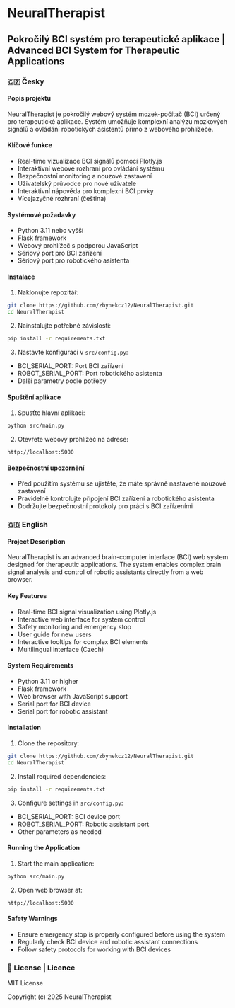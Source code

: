 # NeuralTherapist

## Pokročilý BCI systém pro terapeutické aplikace | Advanced BCI System for Therapeutic Applications

### 🇨🇿 Česky

#### Popis projektu
NeuralTherapist je pokročilý webový systém mozek-počítač (BCI) určený pro terapeutické aplikace. Systém umožňuje komplexní analýzu mozkových signálů a ovládání robotických asistentů přímo z webového prohlížeče.

#### Klíčové funkce
- Real-time vizualizace BCI signálů pomocí Plotly.js
- Interaktivní webové rozhraní pro ovládání systému
- Bezpečnostní monitoring a nouzové zastavení
- Uživatelský průvodce pro nové uživatele
- Interaktivní nápověda pro komplexní BCI prvky
- Vícejazyčné rozhraní (čeština)

#### Systémové požadavky
- Python 3.11 nebo vyšší
- Flask framework
- Webový prohlížeč s podporou JavaScript
- Sériový port pro BCI zařízení
- Sériový port pro robotického asistenta

#### Instalace
1. Naklonujte repozitář:
```bash
git clone https://github.com/zbynekcz12/NeuralTherapist.git
cd NeuralTherapist
```

2. Nainstalujte potřebné závislosti:
```bash
pip install -r requirements.txt
```

3. Nastavte konfiguraci v `src/config.py`:
- BCI_SERIAL_PORT: Port BCI zařízení
- ROBOT_SERIAL_PORT: Port robotického asistenta
- Další parametry podle potřeby

#### Spuštění aplikace
1. Spusťte hlavní aplikaci:
```bash
python src/main.py
```

2. Otevřete webový prohlížeč na adrese:
```
http://localhost:5000
```

#### Bezpečnostní upozornění
- Před použitím systému se ujistěte, že máte správně nastavené nouzové zastavení
- Pravidelně kontrolujte připojení BCI zařízení a robotického asistenta
- Dodržujte bezpečnostní protokoly pro práci s BCI zařízeními

### 🇬🇧 English

#### Project Description
NeuralTherapist is an advanced brain-computer interface (BCI) web system designed for therapeutic applications. The system enables complex brain signal analysis and control of robotic assistants directly from a web browser.

#### Key Features
- Real-time BCI signal visualization using Plotly.js
- Interactive web interface for system control
- Safety monitoring and emergency stop
- User guide for new users
- Interactive tooltips for complex BCI elements
- Multilingual interface (Czech)

#### System Requirements
- Python 3.11 or higher
- Flask framework
- Web browser with JavaScript support
- Serial port for BCI device
- Serial port for robotic assistant

#### Installation
1. Clone the repository:
```bash
git clone https://github.com/zbynekcz12/NeuralTherapist.git
cd NeuralTherapist
```

2. Install required dependencies:
```bash
pip install -r requirements.txt
```

3. Configure settings in `src/config.py`:
- BCI_SERIAL_PORT: BCI device port
- ROBOT_SERIAL_PORT: Robotic assistant port
- Other parameters as needed

#### Running the Application
1. Start the main application:
```bash
python src/main.py
```

2. Open web browser at:
```
http://localhost:5000
```

#### Safety Warnings
- Ensure emergency stop is properly configured before using the system
- Regularly check BCI device and robotic assistant connections
- Follow safety protocols for working with BCI devices

### 📄 License | Licence
MIT License

Copyright (c) 2025 NeuralTherapist